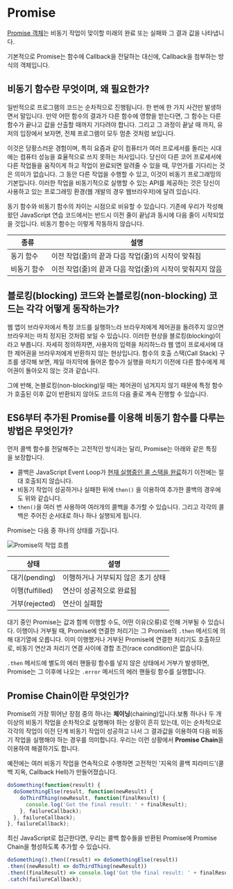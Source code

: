 # Promise

[Promise 객체](https://developer.mozilla.org/ko/docs/Web/JavaScript/Reference/Global_Objects/Promise)는 비동기 작업이 맞이할 미래의 완료 또는 실패와 그 결과 값을 나타냅니다. 

기본적으로 Promise는 함수에 Callback을 전달하는 대신에, Callback을 첨부하는 방식의 객체입니다.

## 비동기 함수란 무엇이며, 왜 필요한가?

일반적으로 프로그램의 코드는 순차적으로 진행됩니다. 한 번에 한 가지 사건만 발생하면서 말입니다. 만약 어떤 함수의 결과가 다른 함수에 영향을 받는다면, 그 함수는 다른 함수가 끝나고 값을 산출할 때까지 기다려야 합니다. 그리고 그 과정이 끝날 때 까지, 유저의 입장에서 보자면, 전체 프로그램이 모두 멈춘 것처럼 보입니다.

이것은 당황스러운 경험이며, 특히 요즘과 같이 컴퓨터가 여러 프로세서를 돌리는 시대에는 컴퓨터 성능을 효율적으로 쓰지 못하는 처사입니다. 당신이 다른 코어 프로세서에 다른 작업들을 움직이게 하고 작업이 완료되면 알려줄 수 있을 때, 무언가를 기다리는 것은 의미가 없습니다. 그 동안 다른 작업을 수행할 수 있고, 이것이 비동기 프로그래밍의 기본입니다. 이러한 작업을 비동기적으로 실행할 수 있는 API를 제공하는 것은 당신이 사용하고 있는 프로그래밍 환경(웹 개발의 경우 웹브라우저)에 달려 있습니다.

동기 함수와 비동기 함수의 차이는 시점으로 비유할 수 있습니다. 기존에 우리가 작성해 왔던 JavaScript 연습 코드에서는 반드시 이전 줄이 끝남과 동시에 다음 줄이 시작되었을 것입니다. 비동기 함수는 이렇게 작동하지 않습니다.

| 종류 | 설명 |
| --- | --- |
| 동기 함수 | 이전 작업(줄)의 끝과 다음 작업(줄)의 시작이 맞춰짐 |
| 비동기 함수 | 이전 작업(줄)의 끝과 다음 작업(줄)의 시작이 맞춰지지 않음 |

## 블로킹(blocking) 코드와 논블로킹(non-blocking) 코드는 각각 어떻게 동작하는가?

웹 앱이 브라우저에서 특정 코드를 실행하느라 브라우저에게 제어권을 돌려주지 않으면 브라우저는 마치 정지된 것처럼 보일 수 있습니다. 이러한 현상을 블로킹(blocking)이라고 부릅니다. 자세히 정의하자면, 사용자의 입력을 처리하느라 웹 앱이 프로세서에 대한 제어권을 브라우저에게 반환하지 않는 현상입니다. 함수의 호출 스택(Call Stack) 구조를 생각해 보면, 제일 마지막에 들어온 함수가 실행을 마치기 이전에 다른 함수에게 제어권이 돌아오지 않는 것과 같습니다. 

그에 반해, 논블로킹(non-blocking)일 때는 제어권이 넘겨지지 않기 때문에 특정 함수가 호출된 이후 값이 반환되지 않아도 코드의 다음 줄로 계속 진행할 수 있습니다.

## ES6부터 추가된 Promise를 이용해 비동기 함수를 다루는 방법은 무엇인가?

먼저 콜백 함수를 전달해주는 고전적인 방식과는 달리, Promise는 아래와 같은 특징을 보장합니다.

* 콜백은 JavaScript Event Loop가 [현재 실행중인 콜 스택을 완료](https://developer.mozilla.org/en-US/docs/Web/JavaScript/EventLoop#run-to-completion)하기 이전에는 절대 호출되지 않습니다.
* 비동기 작업이 성공하거나 실패한 뒤에 `then()` 을 이용하여 추가한 콜백의 경우에도 위와 같습니다.
* `then()`을 여러 번 사용하여 여러개의 콜백을 추가할 수 있습니다. 그리고 각각의 콜백은 주어진 순서대로 하나 하나 실행되게 됩니다.

Promise는 다음 중 하나의 상태를 가집니다.

![Promise의 작업 흐름](https://user-images.githubusercontent.com/52960121/126061518-413f8376-d66d-4013-ab6a-ae56b526eb72.png)

| 상태 | 설명 | 
| --- | --- | 
| 대기(pending) | 이행하거나 거부되지 않은 초기 상태 | 
| 이행(fulfilled) | 연산이 성공적으로 완료됨 | 
| 거부(rejected) | 연산이 실패함 | 

대기 중인 Promise는 값과 함께 이행할 수도, 어떤 이유(오류)로 인해 거부될 수 있습니다. 이행이나 거부될 때, Promise에 연결한 처리기는 그 Promise의 `.then` 메서드에 의해 대기열에 오릅니다. 이미 이행했거나 거부된 Promise에 연결한 처리기도 호출하므로, 비동기 연산과 처리기 연결 사이에 경합 조건(race condition)은 없습니다.

`.then` 메서드에 별도의 에러 핸들링 함수를 넣지 않은 상태에서 거부가 발생하면, Promise는 그 이후에 나오는 `.error` 메서드의 에러 핸들링 함수를 실행합니다.

## Promise Chain이란 무엇인가?

Promise의 가장 뛰어난 장점 중의 하나는 **체이닝**(chaining)입니다.보통 하나나 두 개 이상의 비동기 작업을 순차적으로 실행해야 하는 상황이 흔히 있는데, 이는 순차적으로 각각의 작업이 이전 단계 비동기 작업이 성공하고 나서 그 결과값을 이용하여 다음 비동기 작업을 실행해야 하는 경우를 의미합니다. 우리는 이런 상황에서 **Promise Chain**을 이용하여 해결하기도 합니다.

예전에는 여러 비동기 작업을 연속적으로 수행하면 고전적인 '지옥의 콜백 피라미드'(콜백 지옥, Callback Hell)가 만들어졌습니다.

```javascript
doSomething(function(result) {
  doSomethingElse(result, function(newResult) {
    doThirdThing(newResult, function(finalResult) {
      console.log('Got the final result: ' + finalResult);
    }, failureCallback);
  }, failureCallback);
}, failureCallback);
```

최신 JavaScript로 접근한다면, 우리는 콜백 함수들을 반환된 Promise에 Promise Chain을 형성하도록 추가할 수 있습니다.

```javascript
doSomething().then((result) => doSomethingElse(result))
.then((newResult) => doThirdThing(newResult))
.then((finalResult) => console.log('Got the final result: ' + finalResult))
.catch(failureCallback);
```